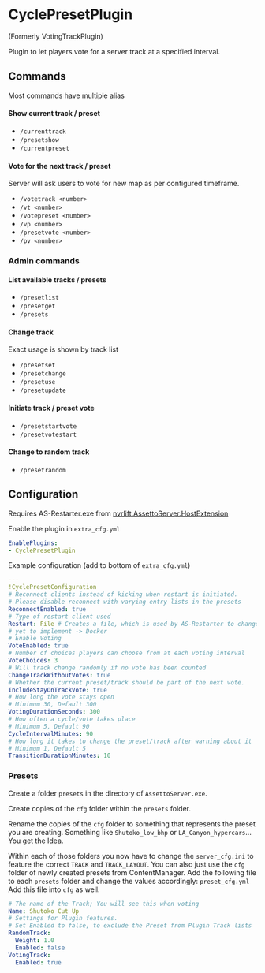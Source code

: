 ﻿# CyclePresetPlugin

(Formerly VotingTrackPlugin)

Plugin to let players vote for a server track at a specified interval.

## Commands
Most commands have multiple alias

#### Show current track / preset
- `/currenttrack`
- `/presetshow`
- `/currentpreset`

#### Vote for the next track / preset
Server will ask users to vote for new map as per configured timeframe.
- `/votetrack <number>`
- `/vt <number>`
- `/votepreset <number>`
- `/vp <number>`
- `/presetvote <number>`
- `/pv <number>`
### Admin commands

#### List available tracks / presets
- `/presetlist`
- `/presetget`
- `/presets`

#### Change track
Exact usage is shown by track list
- `/presetset`
- `/presetchange`
- `/presetuse`
- `/presetupdate`

#### Initiate track / preset vote
- `/presetstartvote`
- `/presetvotestart`

#### Change to random track
- `/presetrandom`

## Configuration

Requires AS-Restarter.exe from [nvrlift.AssettoServer.HostExtension](https://github.com/nvrlift/nvrlift.AssettoServer.HostExtension)

Enable the plugin in `extra_cfg.yml`

```yaml
EnablePlugins:
- CyclePresetPlugin
```

Example configuration (add to bottom of `extra_cfg.yml`)

```yaml
---
!CyclePresetConfiguration
# Reconnect clients instead of kicking when restart is initiated.
# Please disable reconnect with varying entry lists in the presets
ReconnectEnabled: true
# Type of restart client used
Restart: File # Creates a file, which is used by AS-Restarter to change preset 
# yet to implement -> Docker
# Enable Voting
VoteEnabled: true
# Number of choices players can choose from at each voting interval
VoteChoices: 3
# Will track change randomly if no vote has been counted
ChangeTrackWithoutVotes: true
# Whether the current preset/track should be part of the next vote.
IncludeStayOnTrackVote: true
# How long the vote stays open
# Minimum 30, Default 300
VotingDurationSeconds: 300
# How often a cycle/vote takes place
# Minimum 5, Default 90
CycleIntervalMinutes: 90
# How long it takes to change the preset/track after warning about it 
# Minimum 1, Default 5
TransitionDurationMinutes: 10
```

### Presets

Create a folder `presets` in the directory of `AssettoServer.exe`.

Create copies of the `cfg` folder within the `presets` folder.

Rename the copies of the `cfg` folder to something that represents the preset you are creating.
Something like `Shutoko_low_bhp` or `LA_Canyon_hypercars`... You get the Idea.

Within each of those folders you now have to change the `server_cfg.ini` to feature the correct `TRACK` and `TRACK_LAYOUT`.
You can also just use the `cfg` folder of newly created presets from ContentManager.
Add the following file to each `presets` folder and change the values accordingly: `preset_cfg.yml`
Add this file into `cfg` as well.
```yaml  
# The name of the Track; You will see this when voting
Name: Shutoko Cut Up
# Settings for Plugin features.
# Set Enabled to false, to exclude the Preset from Plugin Track lists
RandomTrack:
  Weight: 1.0
  Enabled: false
VotingTrack:
  Enabled: true
```
